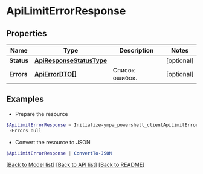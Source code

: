 # ApiLimitErrorResponse
## Properties

Name | Type | Description | Notes
------------ | ------------- | ------------- | -------------
**Status** | [**ApiResponseStatusType**](ApiResponseStatusType.md) |  | [optional] 
**Errors** | [**ApiErrorDTO[]**](ApiErrorDTO.md) | Список ошибок. | [optional] 

## Examples

- Prepare the resource
```powershell
$ApiLimitErrorResponse = Initialize-ympa_powershell_clientApiLimitErrorResponse  -Status null `
 -Errors null
```

- Convert the resource to JSON
```powershell
$ApiLimitErrorResponse | ConvertTo-JSON
```

[[Back to Model list]](../README.md#documentation-for-models) [[Back to API list]](../README.md#documentation-for-api-endpoints) [[Back to README]](../README.md)


